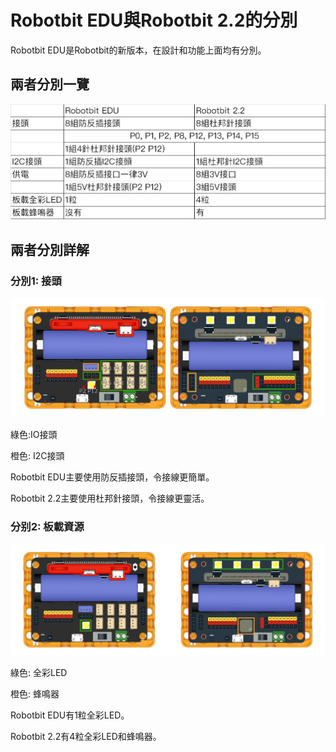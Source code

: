 # Robotbit EDU與Robotbit 2.2的分別

Robotbit EDU是Robotbit的新版本，在設計和功能上面均有分別。

## 兩者分別一覽

![](./images/comparison1.png)

## 兩者分別詳解

### 分別1: 接頭

![](./images/versus1.png)

綠色:IO接頭

橙色: I2C接頭

Robotbit EDU主要使用防反插接頭，令接線更簡單。

Robotbit 2.2主要使用杜邦針接頭，令接線更靈活。

### 分别2: 板載資源

![](./images/versus2.png)

綠色: 全彩LED

橙色: 蜂鳴器

Robotbit EDU有1粒全彩LED。

Robotbit 2.2有4粒全彩LED和蜂鳴器。




